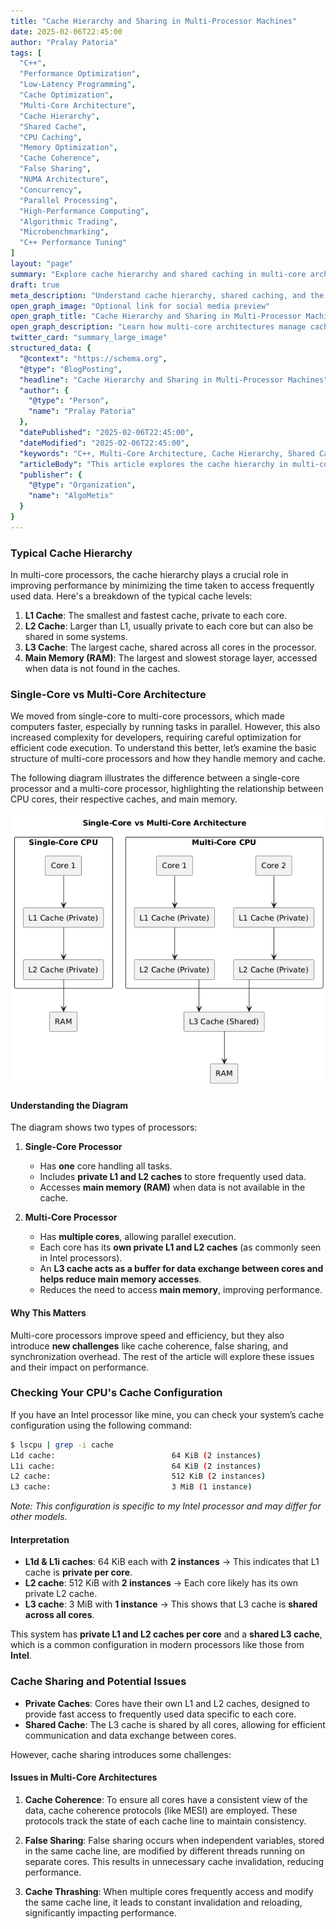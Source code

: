 ```yaml
---
title: "Cache Hierarchy and Sharing in Multi-Processor Machines"
date: 2025-02-06T22:45:00
author: "Pralay Patoria"
tags: [
  "C++", 
  "Performance Optimization", 
  "Low-Latency Programming", 
  "Cache Optimization", 
  "Multi-Core Architecture", 
  "Cache Hierarchy", 
  "Shared Cache", 
  "CPU Caching", 
  "Memory Optimization", 
  "Cache Coherence", 
  "False Sharing", 
  "NUMA Architecture", 
  "Concurrency", 
  "Parallel Processing", 
  "High-Performance Computing", 
  "Algorithmic Trading", 
  "Microbenchmarking", 
  "C++ Performance Tuning"
]
layout: "page"
summary: "Explore cache hierarchy and shared caching in multi-core architectures, including key challenges like cache coherence and false sharing."
draft: true
meta_description: "Understand cache hierarchy, shared caching, and the impact of multi-core architectures on performance, covering key issues like false sharing."
open_graph_image: "Optional link for social media preview"
open_graph_title: "Cache Hierarchy and Sharing in Multi-Processor Machines"
open_graph_description: "Learn how multi-core architectures manage cache hierarchy and sharing, along with the challenges of cache coherence and performance bottlenecks."
twitter_card: "summary_large_image"
structured_data: {
  "@context": "https://schema.org",
  "@type": "BlogPosting",
  "headline": "Cache Hierarchy and Sharing in Multi-Processor Machines",
  "author": {
    "@type": "Person",
    "name": "Pralay Patoria"
  },
  "datePublished": "2025-02-06T22:45:00",
  "dateModified": "2025-02-06T22:45:00",
  "keywords": "C++, Multi-Core Architecture, Cache Hierarchy, Shared Cache, Cache Coherence, False Sharing, CPU Caching, High-Performance Computing",
  "articleBody": "This article explores the cache hierarchy in multi-core architectures, how shared caching impacts performance, and briefly touches on key challenges like cache coherence and false sharing.",
  "publisher": {
    "@type": "Organization",
    "name": "AlgoMetix"
  }
}
---
```


### Typical Cache Hierarchy

In multi-core processors, the cache hierarchy plays a crucial role in improving performance by minimizing the time taken to access frequently used data. Here's a breakdown of the typical cache levels:

1. **L1 Cache**: The smallest and fastest cache, private to each core.
2. **L2 Cache**: Larger than L1, usually private to each core but can also be shared in some systems.
3. **L3 Cache**: The largest cache, shared across all cores in the processor.
4. **Main Memory (RAM)**: The largest and slowest storage layer, accessed when data is not found in the caches.

### Single-Core vs Multi-Core Architecture

We moved from single-core to multi-core processors, which made computers faster, especially by running tasks in parallel. However, this also increased complexity for developers, requiring careful optimization for efficient code execution. To understand this better, let’s examine the basic structure of multi-core processors and how they handle memory and cache.

The following diagram illustrates the difference between a single-core processor and a multi-core processor, highlighting the relationship between CPU cores, their respective caches, and main memory.

![Multi-Core vs Single-Core Architecture](/diagrams/single_vs_multi_core.png)

#### Understanding the Diagram  

The diagram shows two types of processors:

1. **Single-Core Processor**  
   - Has **one** core handling all tasks.  
   - Includes **private L1 and L2 caches** to store frequently used data.  
   - Accesses **main memory (RAM)** when data is not available in the cache.  

2. **Multi-Core Processor**  
   - Has **multiple cores**, allowing parallel execution.  
   - Each core has its **own private L1 and L2 caches** (as commonly seen in Intel processors).  
   - An **L3 cache acts as a buffer for data exchange between cores and helps reduce main memory accesses**.  
   - Reduces the need to access **main memory**, improving performance.  

#### Why This Matters  

Multi-core processors improve speed and efficiency, but they also introduce **new challenges** like cache coherence, false sharing, and synchronization overhead. The rest of the article will explore these issues and their impact on performance.

### Checking Your CPU's Cache Configuration  

If you have an Intel processor like mine, you can check your system’s cache configuration using the following command:

```bash
$ lscpu | grep -i cache
L1d cache:                          64 KiB (2 instances)
L1i cache:                          64 KiB (2 instances)
L2 cache:                           512 KiB (2 instances)
L3 cache:                           3 MiB (1 instance)
```

*Note: This configuration is specific to my Intel processor and may differ for other models.*

#### Interpretation  

- **L1d & L1i caches**: 64 KiB each with **2 instances** → This indicates that L1 cache is **private per core**.  
- **L2 cache**: 512 KiB with **2 instances** → Each core likely has its own private L2 cache.  
- **L3 cache**: 3 MiB with **1 instance** → This shows that L3 cache is **shared across all cores**.  

This system has **private L1 and L2 caches per core** and a **shared L3 cache**, which is a common configuration in modern processors like those from **Intel**.

### Cache Sharing and Potential Issues  

- **Private Caches**: Cores have their own L1 and L2 caches, designed to provide fast access to frequently used data specific to each core.
- **Shared Cache**: The L3 cache is shared by all cores, allowing for efficient communication and data exchange between cores.

However, cache sharing introduces some challenges:

#### Issues in Multi-Core Architectures  

1. **Cache Coherence**: To ensure all cores have a consistent view of the data, cache coherence protocols (like MESI) are employed. These protocols track the state of each cache line to maintain consistency.
   
2. **False Sharing**: False sharing occurs when independent variables, stored in the same cache line, are modified by different threads running on separate cores. This results in unnecessary cache invalidation, reducing performance.
   
3. **Cache Thrashing**: When multiple cores frequently access and modify the same cache line, it leads to constant invalidation and reloading, significantly impacting performance.

